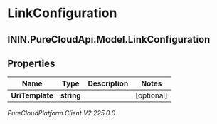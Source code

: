 # LinkConfiguration

## ININ.PureCloudApi.Model.LinkConfiguration

## Properties

|Name | Type | Description | Notes|
|------------ | ------------- | ------------- | -------------|
| **UriTemplate** | **string** |  | [optional] |



_PureCloudPlatform.Client.V2 225.0.0_
